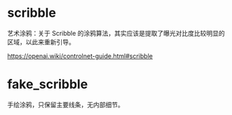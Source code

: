 # scribble

艺术涂鸦：关于 Scribble 的涂鸦算法，其实应该是提取了曝光对比度比较明显的区域，以此来重新引导。

https://openai.wiki/controlnet-guide.html#scribble

# fake_scribble

手绘涂鸦，只保留主要线条，无内部细节。
